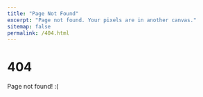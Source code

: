 ```yaml
---
title: "Page Not Found"
excerpt: "Page not found. Your pixels are in another canvas."
sitemap: false
permalink: /404.html
---
```


# 404

Page not found! :(
